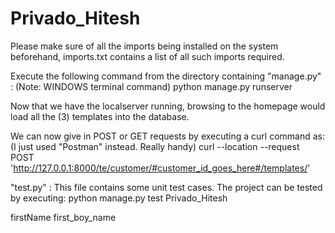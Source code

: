 # Privado_Hitesh

Please make sure of all the imports being installed on the system beforehand, imports.txt contains a list of all such imports required.

Execute the following command from the directory containing "manage.py" :  (Note: WINDOWS terminal command)
                                                                           python manage.py runserver
                                                                          
Now that we have the localserver running, browsing to the homepage would load all the (3) templates into the database.

We can now give in POST or GET requests by executing a curl command as:  (I just used "Postman" instead. Really handy)
                                                                         curl --location --request POST 'http://127.0.0.1:8000/te/customer/#customer_id_goes_here#/templates/'

"test.py" :
This file contains some unit test cases.
The project can be tested by executing:
                                        python manage.py test Privado_Hitesh

firstName first_boy_name
